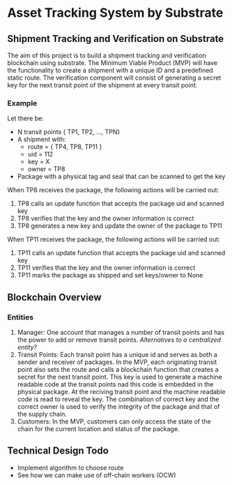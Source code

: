 # Asset Tracking System by Substrate

## Shipment Tracking and Verification on Substrate

The aim of this project is to build a shipment tracking and verification blockchain using substrate. The Minimum Viable Product (MVP) will have the functionality to create a shipment with a unique ID and a predefined static route. The verification component will consist of generating a secret key for the next transit point of the shipment at every transit point.

### Example

Let there be:

- N transit points { TP1, TP2, ..., TPN}
- A shipment with:
  - route = { TP4, TP8, TP11 }
  - uid = 112
  - key = X
  - owner = TP8
- Package with a physical tag and seal that can be scanned to get the key

When TP8 receives the package, the following actions will be carried out:

1. TP8 calls an update function that accepts the package uid and scanned key
2. TP8 verifies that the key and the owner information is correct
3. TP8 generates a new key and update the owner of the package to TP11

When TP11 receives the package, the following actions will be carried out:

1. TP11 calls an update function that accepts the package uid and scanned key
2. TP11 verifies that the key and the owner information is correct
3. TP11 marks the package as shipped and set keys/owner to None

## Blockchain Overview

### Entities

1. Manager: One account that manages a number of transit points and has the power to add or remove transit points. _Alternatives to a centralized entity?_
2. Transit Points: Each transit point has a unique id and serves as both a sender and receiver of packages. In the MVP, each originating transit point also sets the route and calls a blockchain function that creates a secret for the next transit point. This key is used to generate a machine readable code at the transit points nad this code is embedded in the physical package. At the reciving transit point and the machine readable code is read to reveal the key. The combination of correct key and the correct owner is used to verify the integrity of the package and that of the supply chain.
3. Customers: In the MVP, customers can only access the state of the chain for the current location and status of the package.

## Technical Design Todo

- Implement algorithm to choose route
- See how we can make use of off-chain workers (OCW)
